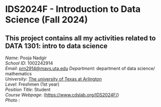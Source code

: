 # IDS2024F - Introduction to Data Science (Fall 2024)
This project contains all my activities related to DATA 1301: intro to data science
---
*Name*: Pooja Nadgir  
*School ID*: 1002242914  
*Email*: prn2914@mavs.uta.edu
*Department*: department of data science/ mathematics  
*University*: [The university of Texas at Arlington](https://www.uta.edu/)  
*Level*: Freshmen (1st year)  
*Position Title*: Student  
*Course Webpage*: (https://www.cdslab.org/IDS2024F/)  
*Photo* :
